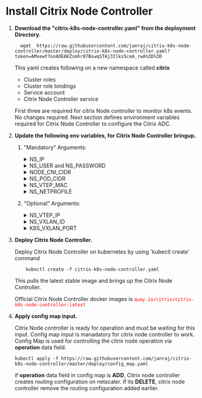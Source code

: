 # **Install Citrix Node Controller**

 1. **Download the "citrix-k8s-node-controller.yaml" from the deployment Directory.**
    ```
      wget  https://raw.githubusercontent.com/janraj/citrix-k8s-node-controller/master/deploy/citrix-k8s-node-controller.yaml?token=AMvewY7ooAOE6KZsmhr07BswqSTAj3Ilks5ceA_rwA%3D%3D
    ```
                        
    This yaml creates following on a new namespace called **citrix**

    * Cluster roles
    * Cluster role bindings
    * Service account
    * Citrix Node Controller service
   
    First three are required for citrix Node controller to monitor k8s events. No changes required.
    Next section defines environment variables required for Citrix Node Controller to configure the Citrix ADC.

 2. **Update the following env variables, for Citrix Node Controller bringup.**

    1. "Mandatory" Arguments:
       <details>
       <summary>NS_IP</summary>

         This is must for Citrix Node Controller to configure the NetScaler appliance. Citrix Node Controller uses NS_IP for configuration needs. NS_IP can be of,
         ```
            SNIP for HA/Standalone (Management access has to be enabled) 
            CLIP for Cluster
         
         ```
       </details>
       <details>
       <summary>NS_USER and NS_PASSWORD</summary>

         This is for authenticating with NetScaler if it has non default username and password. We can directly pass username/password or use Kubernetes secrets.
         Please refer our [guide](https://github.com/citrix/citrix-k8s-ingress-controller/blob/master/docs/command-policy.md) for configuring a non default NetScaler username and password.
         
         Given Yaml uses k8s secrets. Following steps helps to create secrets to be used in yaml.

         Create secrets on Kubernetes for NS_USER and NS_PASSWORD
         Kubernetes secrets can be created by using 'kubectl create secret'.  

                 kubectl create secret  generic nslogin --from-literal=username='nsroot' --from-literal=password='nsroot'

         >**Note:** If you are using different secret name rather than nslogin, you have to update the "name" field in the yaml. 

       </details>
       <details>
       <summary>NODE_CNI_CIDR</summary>
         Provide the node CIDR of the Kubernetes cluster. 
       </details>
       <details>
       <summary>NS_POD_CIDR</summary>
         Provide a pod CIDR from the node CIDR in the Kubernetes cluster to create an overlay network between Citrix ADC and Kubernetes cluster.  For example, if the node CIDR in the Kubernetes cluster is 10.244.0.0/16 and the pod CIDRs of the nodes are 10.244.0.1/24, 10.244.1.1/24, 10.244.2.1/24. You can provide a pod CIDR 10.244.254.1/24 that is not allocated to the nodes.
       </details>
       <details>
       <summary>NS_VTEP_MAC</summary>

         Citrix k8s node controller automatically detects the Citrix ADC’s VTEP_MAC. If it fails, edit the citrix-node-controller definition and provide the VTEP_ MAC value using this parameter and restart the Citrix k8s node controller. Please configure [VMAC](https://docs.citrix.com/en-us/netscaler/12/system/high-availability-introduction/configuring-virtual-mac-addresses-high-availability.html) on the Interface towards kubernetes cluster.
       </details>
       <details>
       <summary>NS_NETPROFILE</summary>

         Provide Netprofile name which has to be same as Citrix Ingress Controller.
 
       </details>
    
    2. "Optional" Arguments:

       <details>
       <summary>NS_VTEP_IP</summary>
        Use this argument to provide IP address as VTEP, if you do not want to use NS_IP
       </details>
       <details>
       <summary>NS_VXLAN_ID</summary>
        This argument is only applicable for Flannel CNI. If Flannel uses a different VXLAN_ID, Use this argument to provide the VXLAN_ID.<br>
        Default Value is 1.
       </details>
       <details>
       <summary>K8S_VXLAN_PORT</summary>
          If the Kubernetes cluster VXLAN port is other than 8472, you have to provide the Kubernetes VXLAN port number using this parameter.
       </details>

3. **Deploy Citrix Node Controller.**

   Deploy Citrix Node Controller  on kubernetes by using 'kubectl create' command
        
           kubectl create -f citrix-k8s-node-controller.yaml

   This pulls the latest stable  image and brings up the Citrix Node Controller.
                
   Official Citrix Node Controller docker images is <span style="color:red"> `quay.io/citrix/citrix-k8s-node-controller:latest` </span>

4.  **Apply config map input.**
    
    Citrix Node controller is ready for operation and must be waiting for this input. Config map input is manadatory for citrix node controller to work. Config Map is used for controlling the citrix node operation via **operation** data field.

    ```
	kubectl apply -f https://raw.githubusercontent.com/janraj/citrix-k8s-node-controller/master/deploy/config_map.yaml
    ```
    if **operation** data field in config map is **ADD**, Citrix node controller creates routing configuration on netscaler. If its **DELETE**, citrix node controller remove the routing configuration added earlier. 
